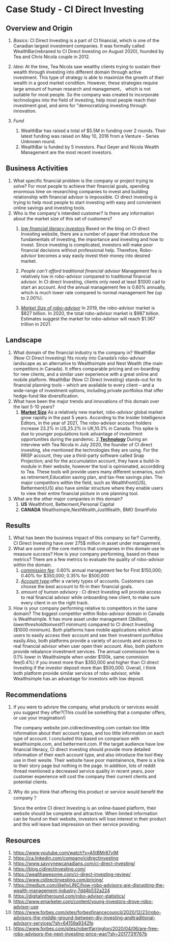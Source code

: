 # Case Study - CI Direct Investing

## Overview and Origin
1. *Basics*: 
    CI Direct Investing is a part of CI financial, which is one of the Canadian largest investment companies. It was formally called WealthBar(rebraned to CI Direct Investing on August 2020), founded by Tea and Chris Nicola couple in 2012. 

2. *Idea*:
    At the time, Tea Nicola saw wealthy clients trying to sustain their wealth through investing into different domain through active investment. This type of strategy is able to maximize the growth of their wealth in a good market condition. However, these strategies require large amount of human research and management， which is not suitable for most people. So the company was created to incorporate technologies into the field of investing, help most people reach their investment goal, and aims for "democratizing investing through innovation.

3. *Fund*
    1. WealthBar has raised a total of $5.5M in funding over 2 rounds. Their latest funding was raised on May 10, 2016 from a Venture - Series Unknown round.
    2. WealthBar is funded by 5 investors. Paul Geyer and Nicola Wealth Management are the most recent investors.
## Business Activities
1. What specific financial problem is the company or project trying to solve?
    For most people to achieve their financial goals, spending enormous time on researching companies to invest and building relationship with financial advisor is impossible. CI direct Investing is trying to help most people to start investing with easy and convienient online savings and investing tools.
2. Who is the company's intended customer?  Is there any information about the market size of this set of customers?
    1. [*low financial literacy investors*](https://medium.com/@ehvLINC/how-robo-advisors-are-disrupting-the-wealth-management-industry-7dd4b532a224)
        Based on the blog on CI direct Investing website, there are a number of paper that introduce the fundamentals of investing, the importance and investing and how to invest. Since investing is complicated, investors will make poor financial decisions without professional help. Therefore, Robo-advisor becomes a way easily invest their money into desired market.
        
    2. *People can't afford traditional financial advisor*
        Management fee is relatively low in robo-advisor compared to traditional financial advisor. In CI direct Investing, clients only need at least $1000 cad to start an account. And the annual management fee is 0.60% annually, which is much lower rate compared to normal management fee (up to 2.00%). 
    3. [*Market Size of robo-advisor*](https://digitalintheround.com/robo-advisor-statistics/)
        In 2019, the robo-advisor market is $827 billion.
        In 2020, the total robo-advisor market is $987 billion.
        Estimates suggest the market for robo-advisor will reach $1.367 trillion in 2021.

## Landscape
1. What domain of the financial industry is the company in? 
    WealthBar (Now CI Direct Investing) fits nicely into Canada’s robo-advisor landscape as an alternative to Wealthsimple and Nest Wealth (the main competitors in Canada). It offers comparable pricing and on-boarding for new clients, and a similar user experience with a great online and mobile platform. WealthBar (Now CI Direct Investing) stands-out for its financial planning tools – which are available to every client – and a wide-range of investment options, including private portfolios that offer hedge-fund like diversification.  
2. What have been the major trends and innovations of this domain over the last 5-10 years?
    1. [**Market Size**](https://www.emarketer.com/content/young-investors-drove-robo-advisor-use)
    As a relatively new market, robo-advisor global market grow rapidly in the past 5 years. According to the Insider Intelligence Editors, in the year of 2021, The robo-advisor account holders increase 23.2% in US,25.2% in UK,10.3% in Canada. This spike is due to younger populations took advantage of investment opportunities during the pandemic.
    2.[**Technology**](https://www.youtube.com/watch?v=A5tBMr87vjM)
    During an interview with Tea Nicola in July 2020, the founder of CI direct investing, she mentioned the technologies they are using. For the RRSP account, they use a third-party software called Snap Projection; and for the accumulation account, they have a build-in module in their website, however the tool is opinionated, accordding to Tea. These tools will provide users many different scenarios, such as retirement,Education saving plan, and tax-free savings plan. The major competitors within the field, such as Wealthfront(US), Betterment(US) also have similar structure where they enable users to view their entire financial picture in one planning tool.
3. What are the other major companies in this domain?
    1. **US** Wealthfront, Betterment,Personal Capital
    2. **CANADA** Wealthsimple,NestWealth,JustWealth, BMO SmartFolio
## Results
1. What has been the business impact of this company so far?
    Currently, CI Direct Investing have over 275$ million in asset under management.
2. What are some of the core metrics that companies in this domain use to measure success? How is your company performing, based on these metrics?
    There are a few metrics to evaluate the quality of robo-advisor within the domain. 
    1. [*commission fee*](https://www.cidirectinvesting.com/pricing/): 0.60% annual management fee for First $150,000; 0.40% for $350,000; 0.35% for $500,000
    2. [*Account type*](https://www.cidirectinvesting.com/account-types/):offer a variety types of accounts. Customers can choose the best account to fit-in their financial goals.
    3. *amount of human advisory* : CI direct Investing will provide access to real financial advisor while onboarding new client, to make sure every client in on the right track.
3. How is your company performing relative to competitors in the same domain?
    The biggest competitor within Robo-advisor domain in Canada is Wealthsimple. It has more asset under management ($3 billion), lower threshold to invest ($1 minimum) compared to CI direct Investing ($1000 minimum). Both platforms have mobile applications which allow users to easily access their account and see their investment portfolios easily.Also, both platforms provide a variety of accounts and access to real financial advisor when user open their account. Also, both platform provide rebalance investment services. The annual commission fee is 0.1% lower in Wealthsimple when under $100k, same commision fee(0.4%) if you invest more than $350,000 and higher than CI direct Investing if the investor deposit more than $500,000. Overall, I think both platform provide similar services of robo-advisor, while Wealthsimple has an advantage for investors with low deposit.
## Recommendations
1. If you were to advisre the company, what products or services would you suggest they offer?(This could be something that a computer offers, or use your imagination!)
    
    The company website join.cidirectinvesting.com contain too little information about their account types, and too little information on each type of account. I concluded this based on comparison with wealthsimple.com, and betterment.com. If the target audience have low financial literacy, CI direct investing should provide more detailed information of their each account type, and also introduce the tool they use in their wesite. Their website have poor maintainence, there is a link to their story page but nothing in the page. In addition, lots of reddit thread mentioned a decreased service quality in recent years, poor customer experience will cost the company their current clients and potential clients.
2. Why do you think that offering this product or service would benefit the company？
    
    Since the entire CI direct Investing is an online-based platform, their website should be complete and attractive. When limited information can be found on their website,  investors will lose interest in their product and this will leave bad impression on their service providing.
## Resources
1. https://www.youtube.com/watch?v=A5tBMr87vjM
2. https://ca.linkedin.com/company/cidirectinvesting
3. https://www.savvynewcanadians.com/ci-direct-investing/
4. https://blog.cidirectinvesting.com/
5. https://wealthawesome.com/ci-direct-investing-review/
6. https://www.cidirectinvesting.com/pricing/
7. https://medium.com/@ehvLINC/how-robo-advisors-are-disrupting-the-wealth-management-industry-7dd4b532a224
8. https://digitalintheround.com/robo-advisor-statistics/
9. https://www.emarketer.com/content/young-investors-drove-robo-advisor-use
10. https://www.forbes.com/sites/forbesfinancecouncil/2020/12/23/robo-advisors-the-middle-ground-between-diy-investing-andtraditional-advisory-services/?sh=64159a9342fe
11. https://www.forbes.com/sites/robertfarrington/2020/04/06/are-free-robo-advisors-the-next-investing-price-war/?sh=2017731f767b
